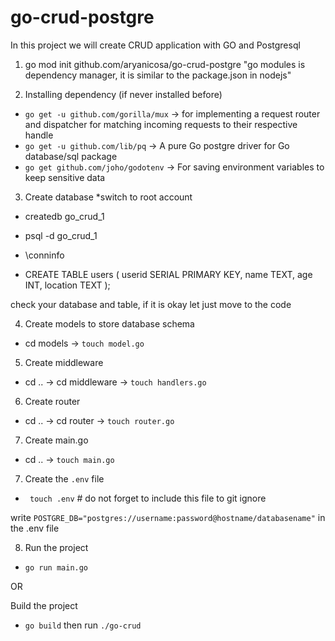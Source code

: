 # go-crud-postgre

In this project we will create CRUD application with GO and Postgresql

1. go mod init github.com/aryanicosa/go-crud-postgre
"go modules is dependency manager, it is similar to the package.json in nodejs"

2. Installing dependency (if never installed before)
- `go get -u github.com/gorilla/mux` -> for implementing a request router and dispatcher for matching incoming requests to their respective handle
- `go get -u github.com/lib/pq` -> A pure Go postgre driver for Go database/sql package
- `go get github.com/joho/godotenv` -> For saving environment variables to keep sensitive data

3. Create database
*switch to root account
- createdb go_crud_1
- psql -d go_crud_1
- \conninfo

- CREATE TABLE users (
    userid SERIAL PRIMARY KEY,
    name TEXT,
    age INT,
    location TEXT
);

check your database and table, if it is okay let just move to the code

4. Create models to store database schema
- cd models -> `touch model.go`

5. Create middleware
- cd .. -> cd middleware -> `touch handlers.go`

6. Create router
- cd .. -> cd router -> `touch router.go`

7. Create main.go
- cd .. -> `touch main.go`

7. Create the `.env` file
- ` touch .env` # do not forget to include this file to git ignore

write `POSTGRE_DB="postgres://username:password@hostname/databasename"` in the .env file

8. Run the project
- `go run main.go`

OR 

Build the project
- `go build` then run `./go-crud`